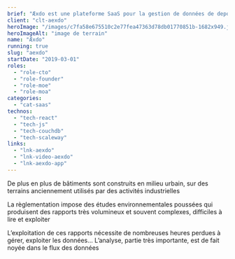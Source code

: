 ```yaml
---
brief: "Æxdo est une plateforme SaaS pour la gestion de données de depollution sur les chantiers"
client: "clt-aexdo"
heroImage: "/images/c7fa58e675510c2e77fea47363d78db01770851b-1682x949.jpg"
heroImageAlt: "image de terrain"
name: "Æxdo"
running: true
slug: "aexdo"
startDate: "2019-03-01"
roles:
  - "role-cto"
  - "role-founder"
  - "role-moe"
  - "role-moa"
categories:
  - "cat-saas"
technos:
  - "tech-react"
  - "tech-js"
  - "tech-couchdb"
  - "tech-scaleway"
links:
  - "lnk-aexdo"
  - "lnk-video-aexdo"
  - "lnk-aexdo-app"
---
```


De plus en plus de bâtiments sont construits en milieu urbain, sur des terrains anciennement utilisés par des activités industrielles

La règlementation impose des études environnementales poussées qui produisent des rapports très volumineux et souvent complexes, difficiles à lire et exploiter

L’exploitation de ces rapports nécessite de nombreuses heures perdues à gérer, exploiter les données… L’analyse, partie très importante, est de fait noyée dans le flux des données
